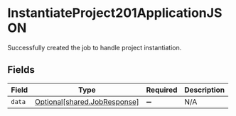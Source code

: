 # InstantiateProject201ApplicationJSON

Successfully created the job to handle project instantiation.


## Fields

| Field                                                              | Type                                                               | Required                                                           | Description                                                        |
| ------------------------------------------------------------------ | ------------------------------------------------------------------ | ------------------------------------------------------------------ | ------------------------------------------------------------------ |
| `data`                                                             | [Optional[shared.JobResponse]](../../models/shared/jobresponse.md) | :heavy_minus_sign:                                                 | N/A                                                                |